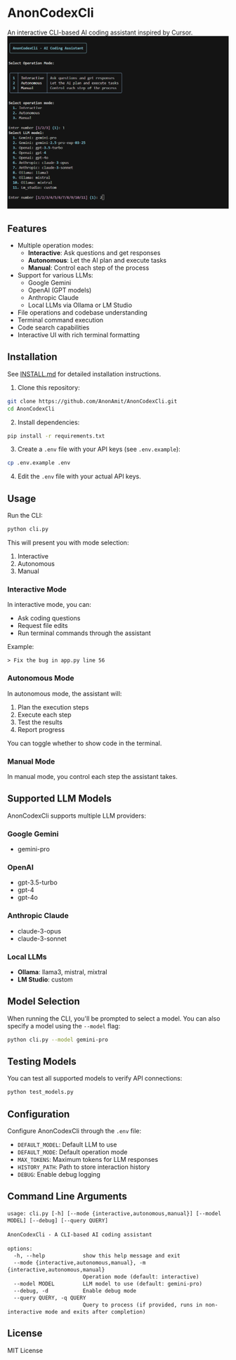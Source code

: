 # AnonCodexCli
An interactive CLI-based AI coding assistant inspired by Cursor.
![AnonCodexCLI Screenshot](image/UI.png)

## Features

- Multiple operation modes:
  - **Interactive**: Ask questions and get responses
  - **Autonomous**: Let the AI plan and execute tasks
  - **Manual**: Control each step of the process
- Support for various LLMs:
  - Google Gemini
  - OpenAI (GPT models)
  - Anthropic Claude
  - Local LLMs via Ollama or LM Studio
- File operations and codebase understanding
- Terminal command execution
- Code search capabilities
- Interactive UI with rich terminal formatting

## Installation

See [INSTALL.md](INSTALL.md) for detailed installation instructions.

1. Clone this repository:
```bash
git clone https://github.com/AnonAmit/AnonCodexCli.git
cd AnonCodexCli
```

2. Install dependencies:
```bash
pip install -r requirements.txt
```

3. Create a `.env` file with your API keys (see `.env.example`):
```bash
cp .env.example .env
```

4. Edit the `.env` file with your actual API keys.

## Usage

Run the CLI:

```bash
python cli.py
```

This will present you with mode selection:
1. Interactive
2. Autonomous
3. Manual

### Interactive Mode

In interactive mode, you can:
- Ask coding questions
- Request file edits
- Run terminal commands through the assistant

Example:
```
> Fix the bug in app.py line 56
```

### Autonomous Mode

In autonomous mode, the assistant will:
1. Plan the execution steps
2. Execute each step
3. Test the results
4. Report progress

You can toggle whether to show code in the terminal.

### Manual Mode

In manual mode, you control each step the assistant takes.

## Supported LLM Models

AnonCodexCli supports multiple LLM providers:

### Google Gemini
- gemini-pro

### OpenAI
- gpt-3.5-turbo
- gpt-4
- gpt-4o

### Anthropic Claude
- claude-3-opus
- claude-3-sonnet

### Local LLMs
- **Ollama**: llama3, mistral, mixtral
- **LM Studio**: custom

## Model Selection

When running the CLI, you'll be prompted to select a model. You can also specify a model using the `--model` flag:

```bash
python cli.py --model gemini-pro
```

## Testing Models

You can test all supported models to verify API connections:

```bash
python test_models.py
```

## Configuration

Configure AnonCodexCli through the `.env` file:

- `DEFAULT_MODEL`: Default LLM to use
- `DEFAULT_MODE`: Default operation mode
- `MAX_TOKENS`: Maximum tokens for LLM responses
- `HISTORY_PATH`: Path to store interaction history
- `DEBUG`: Enable debug logging

## Command Line Arguments

```
usage: cli.py [-h] [--mode {interactive,autonomous,manual}] [--model MODEL] [--debug] [--query QUERY]

AnonCodexCli - A CLI-based AI coding assistant

options:
  -h, --help            show this help message and exit
  --mode {interactive,autonomous,manual}, -m {interactive,autonomous,manual}
                        Operation mode (default: interactive)
  --model MODEL         LLM model to use (default: gemini-pro)
  --debug, -d           Enable debug mode
  --query QUERY, -q QUERY
                        Query to process (if provided, runs in non-interactive mode and exits after completion)
```

## License

MIT License 
